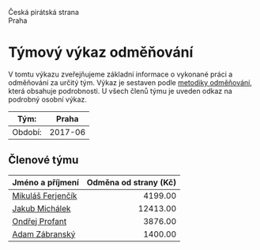 Česká pirátská strana  
Praha

Týmový výkaz odměňování
===========================

V tomtu výkazu zveřejňujeme základní informace o vykonané práci a odměňování
za určitý tým. Výkaz je sestaven podle [metodiky odměňování][metodika],
která obsahuje podrobnosti. U všech členů týmu je uveden odkaz na podrobný osobní výkaz.

Tým:                     | Praha
-----------------------  | --------------------
Období:                  | 2017-06

Členové týmu
--------------

| Jméno a příjmení                        |   Odměna od strany (Kč) |
|:----------------------------------------|------------------------:|
| [Mikuláš Ferjenčík](mikulas-ferjencik/) |                 4199.00 |
| [Jakub Michálek](jakub-michalek/)       |                12413.00 |
| [Ondřej Profant](ondrej-profant/)       |                 3876.00 |
| [Adam Zábranský](adam-zabransky/)       |                 1400.00 |


[metodika]: https://redmine.pirati.cz/projects/po/wiki/Odmenovani
